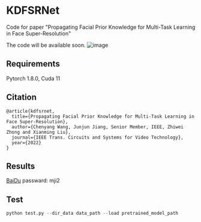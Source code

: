 # KDFSRNet
Code for paper "Propagating Facial Prior Knowledge for Multi-Task Learning in Face Super-Resolution"


The code will be available soon.
![image](https://user-images.githubusercontent.com/39185517/172369908-4b9698b9-bd92-4158-8a4b-ec05100c13f8.png)

## Requirements
Pytorch 1.8.0, Cuda 11

## Citation 
```shell
@article{kdfsrnet,
  title={Propagating Facial Prior Knowledge for Multi-Task Learning in Face Super-Resolution},  
  author={Chenyang Wang, Junjun Jiang, Senior Member, IEEE, Zhiwei Zhong and Xianming Liu},
  journal={IEEE Trans. Circuits and Systems for Video Technology},
  year={2022}
}
```

## Results
 [BaiDu](https://pan.baidu.com/s/1bvyPiAnGu_dFI-HfEjn0sw) passward: mji2
 
## Test
```Python
python test.py --dir_data data_path --load pretrained_model_path 
```

